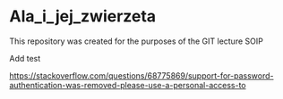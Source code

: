 # Ala_i_jej_zwierzeta
This repository was created for the purposes of the GIT lecture SOIP


Add test

https://stackoverflow.com/questions/68775869/support-for-password-authentication-was-removed-please-use-a-personal-access-to
